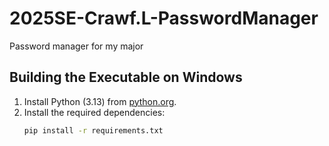 # 2025SE-Crawf.L-PasswordManager

Password manager for my major

## Building the Executable on Windows

1. Install Python (3.13) from [python.org](https://www.python.org/).
2. Install the required dependencies:
    ```bash
    pip install -r requirements.txt
    ```
